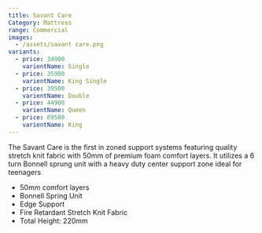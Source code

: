 ```yaml
---
title: Savant Care
Category: Mattress
range: Commercial
images:
  - /assets/savant care.png
variants:
  - price: 34900
    varientName: Single
  - price: 35900
    varientName: King Single
  - price: 39500
    varientName: Double
  - price: 44900
    varientName: Queen
  - price: 69500
    varientName: King
---
```

The Savant Care is the first in zoned support systems featuring quality stretch knit fabric with 50mm of  premium foam comfort layers. It utilizes a 6 turn Bonnell sprung unit with a heavy duty center support zone ideal for teenagers
* 50mm comfort layers
* Bonnell Spring Unit
* Edge Support
* Fire Retardant Stretch Knit Fabric
* Total Height: 220mm